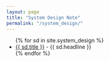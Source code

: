 ```yaml
---
layout: page
title: "System Design Note"
permalink: "/system_design/"
---
```


<ul>
  {% for sd in site.system_design %}
    <li>
      <a href="{{ sd.url }}">{{ sd.title }}</a>
      - {{ sd.headline }}
    </li>
  {% endfor %}
</ul>